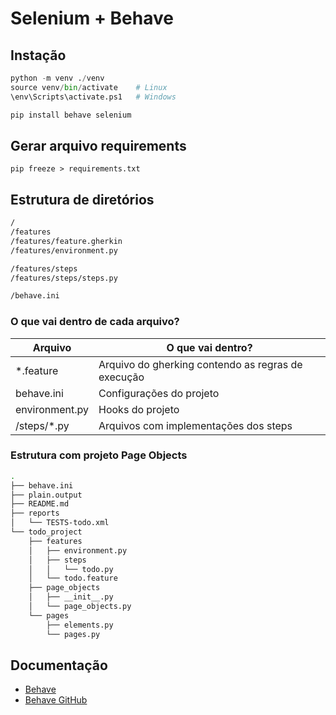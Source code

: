 # Selenium + Behave

## Instação
```python
python -m venv ./venv
source venv/bin/activate    # Linux
\env\Scripts\activate.ps1   # Windows

pip install behave selenium
```


## Gerar arquivo requirements
`pip freeze > requirements.txt`


## Estrutura de diretórios
```bash
/
/features
/features/feature.gherkin
/features/environment.py

/features/steps
/features/steps/steps.py

/behave.ini
```

### O que vai dentro de cada arquivo?
| Arquivo        | O que vai dentro?                                  |
| -------------- | -------------------------------------------------- |
| *.feature      | Arquivo do gherking contendo as regras de execução |
| behave.ini     | Configurações do projeto                           |
| environment.py | Hooks do projeto                                   |
| /steps/*.py    | Arquivos com implementações dos steps              |


### Estrutura com projeto Page Objects
```bash
.
├── behave.ini
├── plain.output
├── README.md
├── reports
│   └── TESTS-todo.xml
└── todo_project
    ├── features
    │   ├── environment.py
    │   ├── steps
    │   │   └── todo.py
    │   └── todo.feature
    ├── page_objects
    │   ├── __init__.py
    │   └── page_objects.py
    └── pages
        ├── elements.py
        └── pages.py
```


## Documentação
- [Behave](https://behave.readthedocs.io/en/latest/)
- [Behave GitHub](https://github.com/behave/behave)